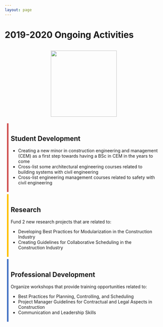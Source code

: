 ```yaml
---
layout: page
---
```


<div class='card col-md-8 offset-md-2'>
    <div class="card-body">
        <h1>2019-2020 Ongoing Activities</h1>
        <div style="text-align:center;" >
            <img style="width:15em; max-width=100%; margin:1em;" src="{{ '/files/core_areas/core-areas.png' | relative_url }}"/>
        </div>
        <div style="padding: 0.5em; margin:0.5em; border-left: 5px solid #D05050;">
            <h2>Student Development</h2>
            <p>
                <ul>
                    <li>Creating a new minor in construction engineering and management (CEM) as a first step towards having a BSc in CEM in the years to come</li>
                    <li>Cross-list some architectural engineering courses related to building systems with civil engineering</li>
                    <li>Cross-list engineering management courses related to safety with civil engineering</li>
                </ul>
            </p>
        </div>
        <div style="padding: 0.5em; margin:0.5em; border-left: 5px solid #FFC000;">
            <h2>Research</h2>
            <p>
                Fund 2 new research projects that are related to:
                <ul>
                    <li>Developing Best Practices for Modularization in the Construction Industry</li>
                    <li>Creating Guidelines for Collaborative Scheduling in the Construction Industry</li>
                </ul>
            </p>
        </div>
        <div style="padding: 0.5em; margin:0.5em; border-left: 5px solid #4472C4;">
            <h2>Professional Development</h2>
            <p>
                Organize workshops that provide training opportunities related to:
                <ul>
                    <li>Best Practices for Planning, Controlling, and Scheduling</li>
                    <li>Project Manager Guidelines for Contractual and Legal Aspects in Construction</li>
                    <li>Communication and Leadership Skills</li>
                </ul>
            </p>
        </div>
    </div>
</div>

<style>
    body {
        background-image: url({{ '/files/backgrounds/construction-site-1359136_1920.jpg' | relative_url }});
        background-repeat: no-repeat;
        background-size: cover;
    }
</style>

